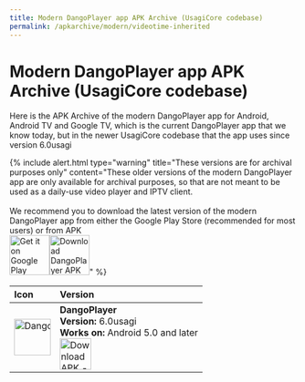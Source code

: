 ```yaml
---
title: Modern DangoPlayer app APK Archive (UsagiCore codebase)
permalink: /apkarchive/modern/videotime-inherited
---
```

# Modern DangoPlayer app APK Archive (UsagiCore codebase)
Here is the APK Archive of the modern DangoPlayer app for Android, Android TV and Google TV, which is the current DangoPlayer app that we know today, but in the newer UsagiCore codebase that the app uses since version 6.0usagi

{% include alert.html type="warning" title="These versions are for archival purposes only" content="These older versions of the modern DangoPlayer app are only available for archival purposes, so that are not meant to be used as a daily-use video player and IPTV client. <br> <br> We recommend you to download the latest version of the modern DangoPlayer app from either the Google Play Store (recommended for most users) or from APK <br> <a href='https://play.google.com/store/apps/details?id=com.brunochanrio.dangoplayeruni&pcampaignid=pcampaignidMKT-Other-global-all-co-prtnr-py-PartBadge-Mar2515-1'><img alt='Get it on Google Play' height='70' src='https://play.google.com/intl/en_us/badges/static/images/badges/en_badge_web_generic.png'/></a><a href='https://brunochanrio.github.io/DangoPlayer/getdango/apk'><img alt='Download DangoPlayer APK for Android-based devices' height='70' src='https://brunochanrio.github.io/DangoPlayer/assets/GetAndroidAPK.png'/></a>" %}


<table>
    <thead>
        <tr>
            <th align="left">Icon</th>
            <th align="left">Version</th>
        </tr>
    </thead>
    <tbody>
        <tr>
            <td nowrap><img alt='DangoPlayer Icon' width='64' src='https://brunochanrio.github.io/DangoPlayer/getdango/archive/DangoPlayerUni_4tj_Icon.png'/></td>
            <td>
                <b>DangoPlayer</b>
                <br>
                <b>Version:</b> 6.0usagi
                <br>
                <b>Works on:</b> Android 5.0 and later
                <br>
                <a href="https://archive.org/download/dangoapkarchive-modern-usagicore/DangoPlayer_6.0usagi.apk"><img alt="Download APK -->" height="55" src="https://brunochanrio.github.io/DangoPlayer/assets/DownloadAPK_Archive.png"/></a>
            </td>
        </tr>
    </tbody>
</table>
